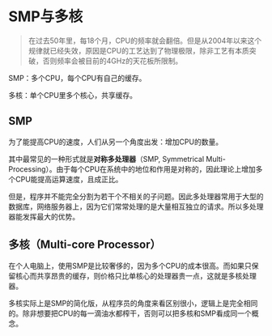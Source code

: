 # SMP与多核

> 在过去50年里，每18个月，CPU的频率就会翻倍。但是从2004年以来这个规律就已经失效，原因是CPU的工艺达到了物理极限，除非工艺有本质突破，否则频率会被目前的4GHz的天花板所限制。

SMP：多个CPU，每个CPU有自己的缓存。

多核：单个CPU里多个核心，共享缓存。

## SMP

为了能提高CPU的速度，人们从另一个角度出发：增加CPU的数量。

其中最常见的一种形式就是**对称多处理器**（SMP, Symmetrical Multi-Processing）。由于每个CPU在系统中的地位和作用是对称的，因此理论上增加多个CPU能提高运算速度，且成正比。

但是，程序并不能完全分割为若干个不相关的子问题。因此多处理器常用于大型的数据库，网络服务器上，因为它们常常处理的是大量相互独立的请求。所以多处理器能发挥最大的优势。

## 多核（Multi-core Processor）

在个人电脑上，使用SMP是比较奢侈的，因为多个CPU的成本很高。而如果只保留核心而共享昂贵的缓存，则价格只比单核心的处理器贵一点，这就是多核处理器。

多核实际上是SMP的简化版，从程序员的角度来看区别很小，逻辑上是完全相同的。除非想要把CPU的每一滴油水都榨干，否则可以把多核和SMP看成同一个概念。